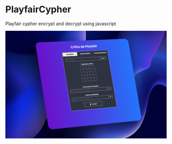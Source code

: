 # PlayfairCypher
 Playfair cypher encrypt and decrypt using javascript

 ![Playfair Cypher Interface](https://github.com/TwickE/ReadmeImages/blob/main/PlayfairCypher.png?raw=true)
